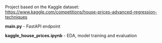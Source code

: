 Project based on the Kaggle dataset: https://www.kaggle.com/competitions/house-prices-advanced-regression-techniques

**main.py** - FastAPI endpoint

**kaggle_house_prices.ipynb** - EDA, model training and evaluation


